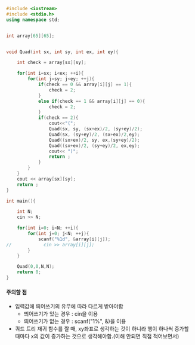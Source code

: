 ```c++
#include <iostream>
#include <stdio.h>
using namespace std;


int array[65][65];


void Quad(int sx, int sy, int ex, int ey){

    int check = array[sx][sy];

    for(int i=sx; i<ex; ++i){
        for(int j=sy; j<ey; ++j){
            if(check == 0 && array[i][j] == 1){
                check = 2;
            }
            else if(check == 1 && array[i][j] == 0){
                check = 2;
            }
            if(check == 2){
                cout<<"(";
                Quad(sx, sy, (sx+ex)/2, (sy+ey)/2);
                Quad(sx, (sy+ey)/2, (sx+ex)/2,ey);
                Quad((sx+ex)/2, sy, ex,(sy+ey)/2);
                Quad((sx+ex)/2, (sy+ey)/2, ex,ey);
                cout<< ")";
                return ;
            }
        }
    }
    cout << array[sx][sy];
    return ;
}

int main(){

    int N;
    cin >> N;

    for(int i=0; i<N; ++i){
        for(int j=0; j<N; ++j){
            scanf("%1d", &array[i][j]);
//            cin >> array[i][j];
        }
    }

    Quad(0,0,N,N);
    return 0;
}
```

#### 주의할 점

+ 입력값에 띄어쓰기의 유무에 따라 다르게 받아야함
  + 띄어쓰기가 있는 경우 : cin을 이용
  + 띄어쓰기가 없는 경우 : scanf("1%", &)을 이용
+ 쿼드 트리  재귀 함수를 짤 때, xy좌표로 생각하는 것이 하니라 행이 하나씩 증가할 때마다 x의 값이 증가하는 것으로 생각해야함.(이해 안되면 직접 적어보면서)
